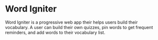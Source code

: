 # Word Igniter
Word Igniter is a progressive web app their helps users build their vocabulary. A user can build their own quizzes, pin words to get frequent reminders, and add words to their vocabulary list.
